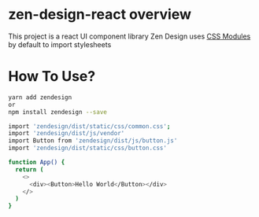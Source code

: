 # zen-design-react overview
This project is a react UI component library
Zen Design uses [CSS Modules](https://github.com/css-modules/css-modules) by default to import stylesheets

# How To Use?
```bash
yarn add zendesign
or
npm install zendesign --save
```
```bash
import 'zendesign/dist/static/css/common.css';
import 'zendesign/dist/js/vendor'
import Button from 'zendesign/dist/js/button.js'
import 'zendesign/dist/static/css/button.css'
```

```bash
function App() {
  return (
    <>
      <div><Button>Hello World</Button></div>
    </>
  )
}
```
